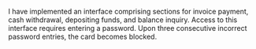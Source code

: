I have implemented an interface comprising sections for invoice payment, cash withdrawal, depositing funds, and balance inquiry. Access to this interface requires entering a password. Upon three consecutive incorrect password entries, the card becomes blocked.
